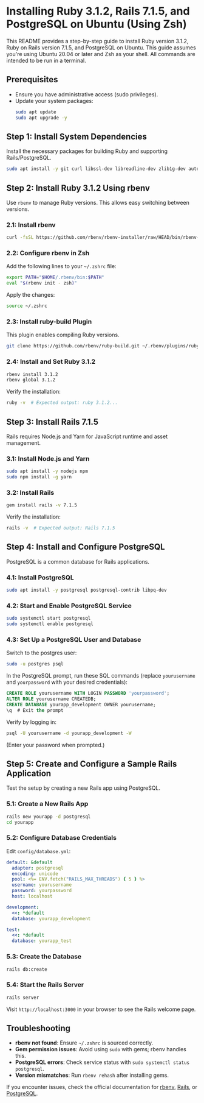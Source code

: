# Installing Ruby 3.1.2, Rails 7.1.5, and PostgreSQL on Ubuntu (Using Zsh)

This README provides a step-by-step guide to install Ruby version 3.1.2, Ruby on Rails version 7.1.5, and PostgreSQL on Ubuntu. This guide assumes you're using Ubuntu 20.04 or later and Zsh as your shell. All commands are intended to be run in a terminal.

## Prerequisites
- Ensure you have administrative access (sudo privileges).
- Update your system packages:
  ```zsh
  sudo apt update
  sudo apt upgrade -y
  ```

## Step 1: Install System Dependencies
Install the necessary packages for building Ruby and supporting Rails/PostgreSQL.

```zsh
sudo apt install -y git curl libssl-dev libreadline-dev zlib1g-dev autoconf bison build-essential libyaml-dev libncurses5-dev libffi-dev libgdbm-dev
```

## Step 2: Install Ruby 3.1.2 Using rbenv
Use `rbenv` to manage Ruby versions. This allows easy switching between versions.

### 2.1: Install rbenv
```zsh
curl -fsSL https://github.com/rbenv/rbenv-installer/raw/HEAD/bin/rbenv-installer | zsh
```

### 2.2: Configure rbenv in Zsh
Add the following lines to your `~/.zshrc` file:
```zsh
export PATH="$HOME/.rbenv/bin:$PATH"
eval "$(rbenv init - zsh)"
```

Apply the changes:
```zsh
source ~/.zshrc
```

### 2.3: Install ruby-build Plugin
This plugin enables compiling Ruby versions.
```zsh
git clone https://github.com/rbenv/ruby-build.git ~/.rbenv/plugins/ruby-build
```

### 2.4: Install and Set Ruby 3.1.2
```zsh
rbenv install 3.1.2
rbenv global 3.1.2
```

Verify the installation:
```zsh
ruby -v  # Expected output: ruby 3.1.2...
```

## Step 3: Install Rails 7.1.5
Rails requires Node.js and Yarn for JavaScript runtime and asset management.

### 3.1: Install Node.js and Yarn
```zsh
sudo apt install -y nodejs npm
sudo npm install -g yarn
```

### 3.2: Install Rails
```zsh
gem install rails -v 7.1.5
```

Verify the installation:
```zsh
rails -v  # Expected output: Rails 7.1.5
```

## Step 4: Install and Configure PostgreSQL
PostgreSQL is a common database for Rails applications.

### 4.1: Install PostgreSQL
```zsh
sudo apt install -y postgresql postgresql-contrib libpq-dev
```

### 4.2: Start and Enable PostgreSQL Service
```zsh
sudo systemctl start postgresql
sudo systemctl enable postgresql
```

### 4.3: Set Up a PostgreSQL User and Database
Switch to the postgres user:
```zsh
sudo -u postgres psql
```

In the PostgreSQL prompt, run these SQL commands (replace `yourusername` and `yourpassword` with your desired credentials):
```sql
CREATE ROLE yourusername WITH LOGIN PASSWORD 'yourpassword';
ALTER ROLE yourusername CREATEDB;
CREATE DATABASE yourapp_development OWNER yourusername;
\q  # Exit the prompt
```

Verify by logging in:
```zsh
psql -U yourusername -d yourapp_development -W
```
(Enter your password when prompted.)

## Step 5: Create and Configure a Sample Rails Application
Test the setup by creating a new Rails app using PostgreSQL.

### 5.1: Create a New Rails App
```zsh
rails new yourapp -d postgresql
cd yourapp
```

### 5.2: Configure Database Credentials
Edit `config/database.yml`:
```yaml
default: &default
  adapter: postgresql
  encoding: unicode
  pool: <%= ENV.fetch("RAILS_MAX_THREADS") { 5 } %>
  username: yourusername
  password: yourpassword
  host: localhost

development:
  <<: *default
  database: yourapp_development

test:
  <<: *default
  database: yourapp_test
```

### 5.3: Create the Database
```zsh
rails db:create
```

### 5.4: Start the Rails Server
```zsh
rails server
```

Visit `http://localhost:3000` in your browser to see the Rails welcome page.

## Troubleshooting
- **rbenv not found**: Ensure `~/.zshrc` is sourced correctly.
- **Gem permission issues**: Avoid using `sudo` with gems; rbenv handles this.
- **PostgreSQL errors**: Check service status with `sudo systemctl status postgresql`.
- **Version mismatches**: Run `rbenv rehash` after installing gems.

If you encounter issues, check the official documentation for [rbenv](https://github.com/rbenv/rbenv), [Rails](https://guides.rubyonrails.org/), or [PostgreSQL](https://www.postgresql.org/docs/).
